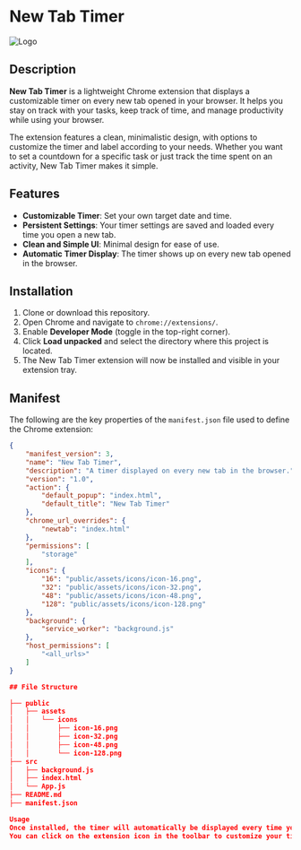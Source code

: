 # New Tab Timer

![Logo](public/assets/icons/icon-128.png)

## Description

**New Tab Timer** is a lightweight Chrome extension that displays a customizable timer on every new tab opened in your browser. It helps you stay on track with your tasks, keep track of time, and manage productivity while using your browser.

The extension features a clean, minimalistic design, with options to customize the timer and label according to your needs. Whether you want to set a countdown for a specific task or just track the time spent on an activity, New Tab Timer makes it simple.

## Features

- **Customizable Timer**: Set your own target date and time.
- **Persistent Settings**: Your timer settings are saved and loaded every time you open a new tab.
- **Clean and Simple UI**: Minimal design for ease of use.
- **Automatic Timer Display**: The timer shows up on every new tab opened in the browser.

## Installation

1. Clone or download this repository.
2. Open Chrome and navigate to `chrome://extensions/`.
3. Enable **Developer Mode** (toggle in the top-right corner).
4. Click **Load unpacked** and select the directory where this project is located.
5. The New Tab Timer extension will now be installed and visible in your extension tray.

## Manifest

The following are the key properties of the `manifest.json` file used to define the Chrome extension:

```json
{
    "manifest_version": 3,
    "name": "New Tab Timer",
    "description": "A timer displayed on every new tab in the browser.",
    "version": "1.0",
    "action": {
        "default_popup": "index.html",
        "default_title": "New Tab Timer"
    },
    "chrome_url_overrides": {
        "newtab": "index.html"
    },
    "permissions": [
        "storage"
    ],
    "icons": {
        "16": "public/assets/icons/icon-16.png",
        "32": "public/assets/icons/icon-32.png",
        "48": "public/assets/icons/icon-48.png",
        "128": "public/assets/icons/icon-128.png"
    },
    "background": {
        "service_worker": "background.js"
    },
    "host_permissions": [
        "<all_urls>"
    ]
}

## File Structure

├── public
│   ├── assets
│   │   └── icons
│   │       ├── icon-16.png
│   │       ├── icon-32.png
│   │       ├── icon-48.png
│   │       └── icon-128.png
├── src
│   ├── background.js
│   ├── index.html
│   └── App.js
├── README.md
├── manifest.json

Usage
Once installed, the timer will automatically be displayed every time you open a new tab in the Chrome browser.
You can click on the extension icon in the toolbar to customize your timer settings, including setting a target date or adding a custom label.